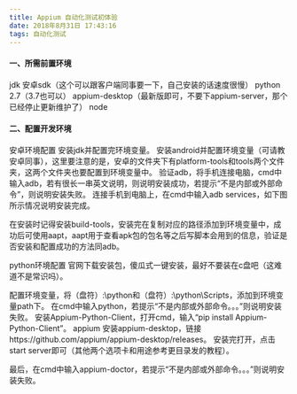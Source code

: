 ```yaml
---
title: Appium 自动化测试初体验
date: 2018年8月31日 17:43:16
tags: 自动化测试
---
```


#### 一、所需前置环境

jdk
安卓sdk（这个可以跟客户端同事要一下，自己安装的话速度很慢）
python 2.7（3.7也可以）
appium-desktop（最新版即可，不要下appium-server，那个已经停止更新维护了）
node


#### 二、配置开发环境

安卓环境配置
安装jdk并配置完环境变量。
安装android并配置环境变量（可请教安卓同事），这里要注意的是，安卓的文件夹下有platform-tools和tools两个文件夹，这两个文件夹也要配置到环境变量中。
验证adb，将手机连接电脑，cmd中输入adb，若有很长一串英文说明，则说明安装成功，若提示“不是内部或外部命令”，则说明安装失败。
连接手机到电脑上，在cmd中输入adb services，如下图所示情况说明安装完成。

在安装时记得安装build-tools，安装完在复制对应的路径添加到环境变量中，成功后可使用aapt，aapt用于查看apk包的包名等之后写脚本会用到的信息，验证是否安装和配置成功的方法同adb。


python环境配置
官网下载安装包，傻瓜式一键安装，最好不要装在c盘吧（这难道不是常识吗）。

配置环境变量，将（盘符）:\python和（盘符）:\python\Scripts，添加到环境变量path下。
在cmd中输入python，若提示“不是内部或外部命令。。。”则说明安装失败。
安装Appium-Python-Client，打开cmd，输入“pip install Appium-Python-Client”。
appium
安装appium-desktop，链接https://github.com/appium/appium-desktop/releases。
安装完打开，点击start server即可（其他两个选项卡和用途参考更目录发的教程）。

最后，在cmd中输入appium-doctor，若提示“不是内部或外部命令。。。”则说明安装失败。
